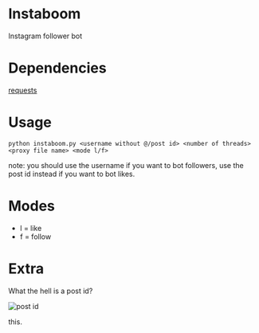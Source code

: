 # Instaboom
Instagram follower bot

# Dependencies
[requests](https://pypi.python.org/pypi/requests)

# Usage
`python instaboom.py <username without @/post id> <number of threads> <proxy file name> <mode l/f>`

note: you should use the username if you want to bot followers, use the post id instead if you want to bot likes.

# Modes
* l = like
* f = follow

# Extra
What the hell is a post id?


![post id](https://i.imgur.com/45ly7Kb.png)

this.
